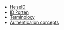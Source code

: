 
- [HelseID](https://www.nhn.no/tjenester/helseid)
- [ID Porten](https://eid.difi.no/nb/id-porten)
- [Terminology](https://docs.duendesoftware.com/identityserver/overview/terminology/)
- [Authentication concepts](https://learn.microsoft.com/en-us/aspnet/core/security/authentication/?view=aspnetcore-9.0#authentication-concepts)